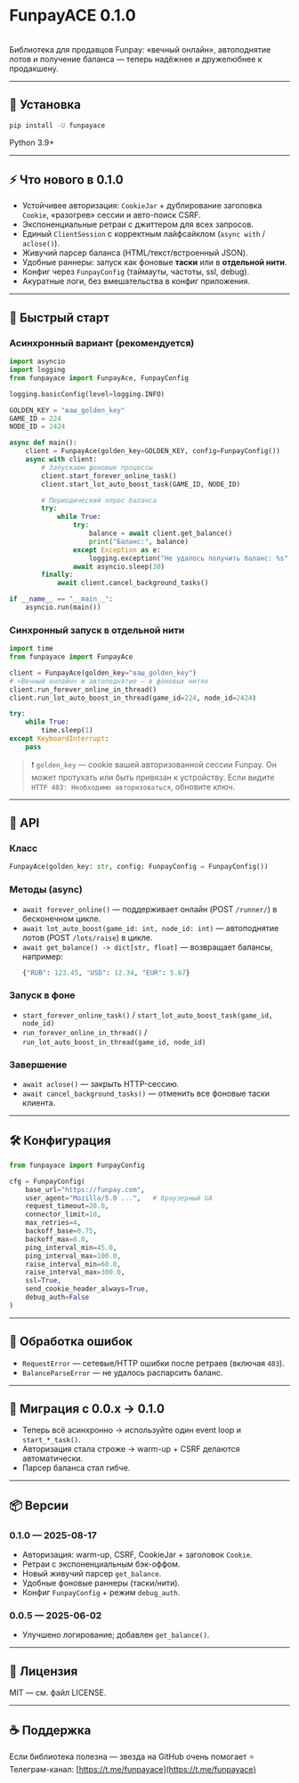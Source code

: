 # FunpayACE 0.1.0

\
Библиотека для продавцов Funpay: «вечный онлайн», автоподнятие лотов и получение баланса — теперь надёжнее и дружелюбнее к продакшену.

---

## 🚀 Установка

```bash
pip install -U funpayace
```

Python 3.9+

---

## ⚡️ Что нового в 0.1.0

- Устойчивее авторизация: `CookieJar` + дублирование заголовка `Cookie`, «разогрев» сессии и авто-поиск CSRF.
- Экспоненциальные ретраи с джиттером для всех запросов.
- Единый `ClientSession` с корректным лайфсайклом (`async with` / `aclose()`).
- Живучий парсер баланса (HTML/текст/встроенный JSON).
- Удобные раннеры: запуск как фоновые **таски** или в **отдельной нити**.
- Конфиг через `FunpayConfig` (таймауты, частоты, ssl, debug).
- Акуратные логи, без вмешательства в конфиг приложения.

---

## 🔧 Быстрый старт

### Асинхронный вариант (рекомендуется)

```python
import asyncio
import logging
from funpayace import FunpayAce, FunpayConfig

logging.basicConfig(level=logging.INFO)

GOLDEN_KEY = "ваш_golden_key"
GAME_ID = 224
NODE_ID = 2424

async def main():
    client = FunpayAce(golden_key=GOLDEN_KEY, config=FunpayConfig())
    async with client:
        # Запускаем фоновые процессы
        client.start_forever_online_task()
        client.start_lot_auto_boost_task(GAME_ID, NODE_ID)

        # Периодический опрос баланса
        try:
            while True:
                try:
                    balance = await client.get_balance()
                    print("Баланс:", balance)
                except Exception as e:
                    logging.exception("Не удалось получить баланс: %s", e)
                await asyncio.sleep(30)
        finally:
            await client.cancel_background_tasks()

if __name__ == "__main__":
    asyncio.run(main())
```

### Синхронный запуск в отдельной нити

```python
import time
from funpayace import FunpayAce

client = FunpayAce(golden_key="ваш_golden_key")
# «Вечный онлайн» и автоподнятие — в фоновых нитях
client.run_forever_online_in_thread()
client.run_lot_auto_boost_in_thread(game_id=224, node_id=2424)

try:
    while True:
        time.sleep(1)
except KeyboardInterrupt:
    pass
```

> ❗️ `golden_key` — cookie вашей авторизованной сессии Funpay. Он может протухать или быть привязан к устройству. Если видите `HTTP 403: Необходимо авторизоваться`, обновите ключ.

---

## 📘 API

### Класс

```python
FunpayAce(golden_key: str, config: FunpayConfig = FunpayConfig())
```

### Методы (async)

- `await forever_online()` — поддерживает онлайн (POST `/runner/`) в бесконечном цикле.
- `await lot_auto_boost(game_id: int, node_id: int)` — автоподнятие лотов (POST `/lots/raise`) в цикле.
- `await get_balance() -> dict[str, float]` — возвращает балансы, например:
  ```python
  {"RUB": 123.45, "USD": 12.34, "EUR": 5.67}
  ```

### Запуск в фоне

- `start_forever_online_task()` / `start_lot_auto_boost_task(game_id, node_id)`
- `run_forever_online_in_thread()` / `run_lot_auto_boost_in_thread(game_id, node_id)`

### Завершение

- `await aclose()` — закрыть HTTP-сессию.
- `await cancel_background_tasks()` — отменить все фоновые таски клиента.

---

## 🛠 Конфигурация

```python
from funpayace import FunpayConfig

cfg = FunpayConfig(
    base_url="https://funpay.com",
    user_agent="Mozilla/5.0 ...",   # браузерный UA
    request_timeout=20.0,
    connector_limit=10,
    max_retries=4,
    backoff_base=0.75,
    backoff_max=8.0,
    ping_interval_min=45.0,
    ping_interval_max=100.0,
    raise_interval_min=60.0,
    raise_interval_max=300.0,
    ssl=True,
    send_cookie_header_always=True,
    debug_auth=False
)
```

---

## 🧩 Обработка ошибок

- `RequestError` — сетевые/HTTP ошибки после ретраев (включая `403`).
- `BalanceParseError` — не удалось распарсить баланс.

---

## 🔄 Миграция с 0.0.x → 0.1.0

- Теперь всё асинхронно → используйте один event loop и `start_*_task()`.
- Авторизация стала строже → warm-up + CSRF делаются автоматически.
- Парсер баланса стал гибче.

---

## 📦 Версии

### 0.1.0 — 2025-08-17

- Авторизация: warm-up, CSRF, CookieJar + заголовок `Cookie`.
- Ретраи с экспоненциальным бэк-оффом.
- Новый живучий парсер `get_balance`.
- Удобные фоновые раннеры (таски/нити).
- Конфиг `FunpayConfig` + режим `debug_auth`.

### 0.0.5 — 2025-06-02

- Улучшено логирование; добавлен `get_balance()`.

---

## 📜 Лицензия

MIT — см. файл LICENSE.

---

## ☕ Поддержка

Если библиотека полезна — звезда на GitHub очень помогает ⭐\
Телеграм-канал: [https://t.me/funpayace](https://t.me/funpayace)

